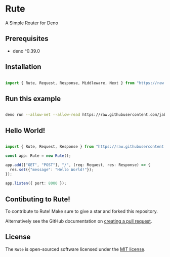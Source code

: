 # Rute 
A Simple Router for Deno

## Prerequisites

- deno ^0.39.0

## Installation

```ts

import { Rute, Request, Response, Middleware, Next } from "https://raw.githubusercontent.com/jabernardo/rute/master/mod.ts";

```

## Run this example

```sh

deno run --allow-net --allow-read https://raw.githubusercontent.com/jabernardo/rute/master/example/app.ts

```

## Hello World!

```ts

import { Rute, Request, Response } from "https://raw.githubusercontent.com/jabernardo/rute/master/mod.ts";

const app: Rute = new Rute();

app.add(["GET", "POST"], "/", (req: Request, res: Response) => {
  res.set({"message": "Hello World!"});
});

app.listen({ port: 8000 });

```

## Contibuting to Rute!
To contribute to Rute! Make sure to give a star and forked this repository.

Alternatively see the GitHub documentation on [creating a pull request](https://help.github.com/en/github/collaborating-with-issues-and-pull-requests/creating-a-pull-request).

## License
The `Rute` is open-sourced software licensed under the [MIT license](http://opensource.org/licenses/MIT).

